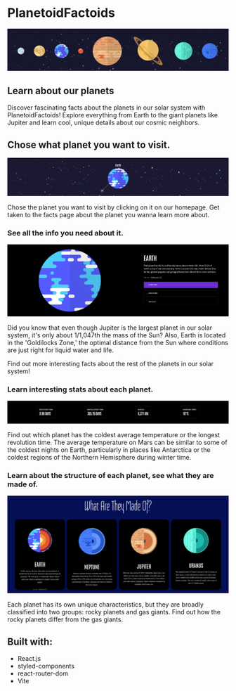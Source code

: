 # PlanetoidFactoids
![](./src/assets/screenshots/planets-gif.gif)

## Learn about our planets

Discover fascinating facts about the planets in our solar system with PlanetoidFactoids! Explore everything from Earth to the giant planets like Jupiter and learn cool, unique details about our cosmic neighbors.

## Chose what planet you want to visit.
![](./src/assets/screenshots/earth.png)

Chose the planet you want to visit by clicking on it on our homepage. Get taken to the facts page about the planet you wanna learn more about.

### See all the info you need about it.
![](./src/assets/screenshots/info.png)

Did you know that even though Jupiter is the largest planet in our solar system, it's only about 1/1,047th the mass of the Sun? Also, Earth is located in the 'Goldilocks Zone,' the optimal distance from the Sun where conditions are just right for liquid water and life.

Find out more interesting facts about the rest of the planets in our solar system!

### Learn interesting stats about each planet. 
![](./src/assets/screenshots/facts-stats.png)

Find out which planet has the coldest average temperature or the longest revolution time. The average temperature on Mars can be similar to some of the coldest nights on Earth, particularly in places like Antarctica or the coldest regions of the Northern Hemisphere during winter time.

### Learn about the structure of each planet, see what they are made of.

![](./src/assets/screenshots/stucture-overview.png)

Each planet has its own unique characteristics, but they are broadly classified into two groups: rocky planets and gas giants. Find out how the rocky planets differ from the gas giants.


## Built with:

- React.js
- styled-components
- react-router-dom
- Vite



